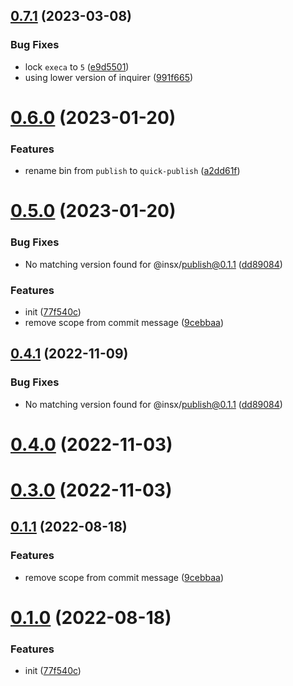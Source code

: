 ## [0.7.1](https://github.com/ulivz/quick-publish/compare/v0.7.0...v0.7.1) (2023-03-08)


### Bug Fixes

* lock `execa` to `5` ([e9d5501](https://github.com/ulivz/quick-publish/commit/e9d55011408995ca85e0a49bb21d56e52970844f))
* using lower version of inquirer ([991f665](https://github.com/ulivz/quick-publish/commit/991f665160f8c4204e6cac393c9dfaa9b9f733c0))



# [0.6.0](https://github.com/ulivz/quick-publish/compare/v0.5.0...v0.6.0) (2023-01-20)


### Features

* rename bin from `publish` to `quick-publish` ([a2dd61f](https://github.com/ulivz/quick-publish/commit/a2dd61fdd5cc8b8df685bf17ed24a47f63d74392))



# [0.5.0](https://github.com/ulivz/publish/compare/77f540cd125766bcb7e16fcce6cabf771c3c0113...v0.5.0) (2023-01-20)


### Bug Fixes

* No matching version found for @insx/publish@0.1.1 ([dd89084](https://github.com/ulivz/publish/commit/dd890847db820b9b16b3cbebfad55083da3a5500))


### Features

* init ([77f540c](https://github.com/ulivz/publish/commit/77f540cd125766bcb7e16fcce6cabf771c3c0113))
* remove scope from commit message ([9cebbaa](https://github.com/ulivz/publish/commit/9cebbaa936d50498542cefafe3e2e16216572ab7))



## [0.4.1](https://github.com/ulivz/publish/compare/v0.4.0...v0.4.1) (2022-11-09)


### Bug Fixes

* No matching version found for @insx/publish@0.1.1 ([dd89084](https://github.com/ulivz/publish/commit/dd890847db820b9b16b3cbebfad55083da3a5500))



# [0.4.0](https://github.com/ulivz/publish/compare/v0.3.0...v0.4.0) (2022-11-03)



# [0.3.0](https://github.com/ulivz/publish/compare/v0.1.1...v0.3.0) (2022-11-03)



## [0.1.1](https://github.com/ulivz/publish/compare/v0.1.0...v0.1.1) (2022-08-18)


### Features

* remove scope from commit message ([9cebbaa](https://github.com/ulivz/publish/commit/9cebbaa936d50498542cefafe3e2e16216572ab7))



# [0.1.0](https://github.com/ulivz/publish/compare/77f540cd125766bcb7e16fcce6cabf771c3c0113...v0.1.0) (2022-08-18)


### Features

* init ([77f540c](https://github.com/ulivz/publish/commit/77f540cd125766bcb7e16fcce6cabf771c3c0113))



